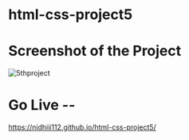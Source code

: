 # html-css-project5

# Screenshot of the Project
![5thproject](https://github.com/nidhiii112/html-css-project5/assets/117963273/c908ce19-bd3f-4137-afcd-d078c0cb8daa)

# Go Live -- 
 
https://nidhiii112.github.io/html-css-project5/  

